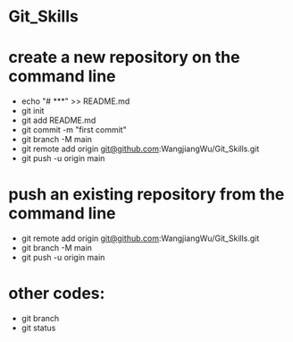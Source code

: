 # Git_Skills

# create a new repository on the command line
- echo "# ***" >> README.md
- git init
- git add README.md
- git commit -m "first commit"
- git branch -M main
- git remote add origin git@github.com:WangjiangWu/Git_Skills.git
- git push -u origin main


# push an existing repository from the command line
- git remote add origin git@github.com:WangjiangWu/Git_Skills.git
- git branch -M main
- git push -u origin main


# other codes:
- git branch
- git status

